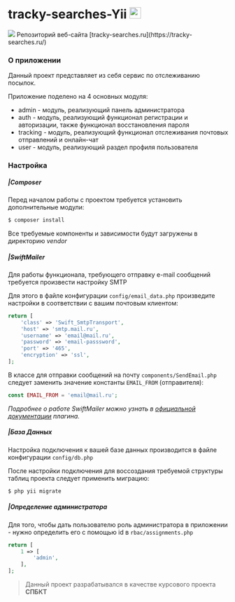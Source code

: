 # tracky-searches-Yii <img width="26" height="26" src="https://tracky-searches.ru/images/logo_img.png">

<img src="https://s23.postimg.org/l3e6vcxob/tracky_preview.png">
Репозиторий веб-сайта [tracky-searches.ru](https://tracky-searches.ru/)

### О приложении
Данный проект представляет из себя сервис по отслеживанию посылок.

Приложение поделено на 4 основных модуля:
* admin - модуль, реализующий панель администратора
* auth - модуль, реализующий функционал регистрации и авторизации, также функционал восстановления пароля
* tracking - модуль, реализующий функционал отслеживания почтовых отправлений и онлайн-чат
* user - модуль, реализующий раздел профиля пользователя

### Настройка

##### |Composer

Перед началом работы с проектом требуется установить дополнительные модули:
```sh
$ composer install
```
Все требуемые компоненты и зависимости будут загружены в директорию *vendor*

##### |SwiftMailer

Для работы функционала, требующего отправку e-mail сообщений требуется произвести настройку SMTP

Для этого в файле конфигурации `config/email_data.php` произведите настройки в соответствии с вашим почтовым клиентом:
```php
return [
    'class' => 'Swift_SmtpTransport',
    'host' => 'smtp.mail.ru',
    'username' => 'email@mail.ru',
    'password' => 'email-passsword',
    'port' => '465',
    'encryption' => 'ssl',
];
```

В классе для отправки сообщений на почту `components/SendEmail.php` следует заменить значение константы `EMAIL_FROM` (отправителя):
```php
const EMAIL_FROM = 'email@mail.ru';
```

*Подробнее о работе SwiftMailer можно узнать в [официальной документации](http://swiftmailer.org/docs/introduction.html) плагина.*

##### |База Данных
Настройка подключения к вашей базе данных производится в файле конфигурации `config/db.php`

После настройки подключения для воссоздания требуемой структуры таблиц проекта следует применить миграцию:
```sh
$ php yii migrate
```

##### |Определение администратора
Для того, чтобы дать пользователю роль администратора в приложении - нужно определить его с помощью id в `rbac/assignments.php`
```php
return [
    1 => [
        'admin',
    ],
];
```

> Данный проект разрабатывался в качестве курсового проекта **СПБКТ**
